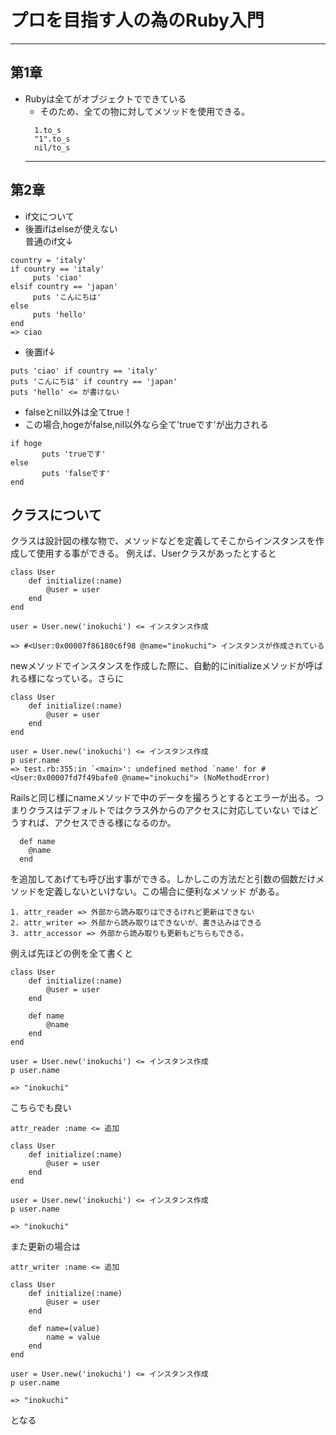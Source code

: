 # プロを目指す人の為のRuby入門
***


## 第1章
- Rubyは全てがオブジェクトでできている  
  - そのため、全ての物に対してメソッドを使用できる。
  ```
    1.to_s
    "1".to_s
    nil/to_s
  ```
  ***  

## 第2章
- if文について  
 - 後置ifはelseが使えない  
 普通のif文↓
 ```
 country = 'italy'  
 if country == 'italy'  
      puts 'ciao'  
 elsif country == 'japan'
      puts 'こんにちは'  
 else  
      puts 'hello'  
 end
=> ciao
 ```

 - 後置if↓  
 ```
 puts 'ciao' if country == 'italy'
 puts 'こんにちは' if country == 'japan'
 puts 'hello' <= が書けない
```

- falseとnil以外は全てtrue！
 - この場合,hogeがfalse,nil以外なら全て'trueです'が出力される  
 ```
 if hoge
        puts 'trueです'
 else
        puts 'falseです'
 end
```

## クラスについて

クラスは設計図の様な物で、メソッドなどを定義してそこからインスタンスを作成して使用する事ができる。
例えば、Userクラスがあったとすると

```
class User
    def initialize(:name)
        @user = user
    end
end

user = User.new('inokuchi') <= インスタンス作成

=> #<User:0x00007f86180c6f98 @name="inokuchi"> インスタンスが作成されている
```

newメソッドでインスタンスを作成した際に、自動的にinitializeメソッドが呼ばれる様になっている。さらに

```
class User
    def initialize(:name)
        @user = user
    end
end

user = User.new('inokuchi') <= インスタンス作成
p user.name 
=> test.rb:355:in `<main>': undefined method `name' for #<User:0x00007fd7f49bafe0 @name="inokuchi"> (NoMethodError)
```

Railsと同じ様にnameメソッドで中のデータを撮ろうとするとエラーが出る。つまりクラスはデフォルトではクラス外からのアクセスに対応していない
ではどうすれば、アクセスできる様になるのか。
```
  def name
    @name
  end
```

を追加してあげても呼び出す事ができる。しかしこの方法だと引数の個数だけメソッドを定義しないといけない。この場合に便利なメソッド
がある。
```
1. attr_reader => 外部から読み取りはできるけれど更新はできない
2. attr_writer => 外部から読み取りはできないが、書き込みはできる
3. attr_accessor => 外部から読み取りも更新もどちらもできる。
```

例えば先ほどの例を全て書くと
```
class User
    def initialize(:name)
        @user = user
    end

    def name
        @name
    end
end

user = User.new('inokuchi') <= インスタンス作成
p user.name 

=> "inokuchi"
```

こちらでも良い

```
attr_reader :name <= 追加

class User
    def initialize(:name)
        @user = user
    end
end

user = User.new('inokuchi') <= インスタンス作成
p user.name 

=> "inokuchi"
```

また更新の場合は

```
attr_writer :name <= 追加

class User
    def initialize(:name)
        @user = user
    end
    
    def name=(value)
        name = value
    end
end

user = User.new('inokuchi') <= インスタンス作成
p user.name 

=> "inokuchi"
```

となる